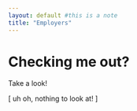 ```yaml
---
layout: default #this is a note
title: "Employers"
---
```


# Checking me out?

Take a look!

\[ uh oh, nothing to look at! \]